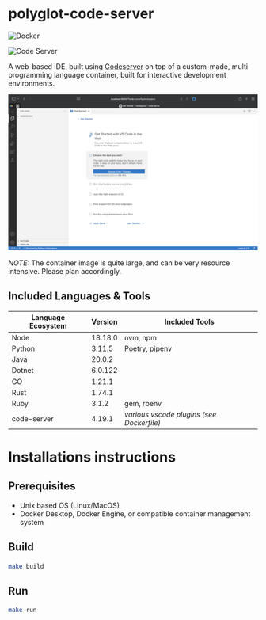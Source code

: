 # polyglot-code-server

![Docker](https://github.com/jpwhite3/polyglot-code-server/workflows/Docker/badge.svg)

![Code Server](https://img.shields.io/badge/Powered%20By-coder%2Fcode--server-blue)

A web-based IDE, built using [Codeserver](https://github.com/coder/code-server) on top of a custom-made, multi programming language container, built for interactive development environments.

![Screen shot](https://github.com/jpwhite3/polyglot-code-server/raw/main/images/screenshot.png)

_NOTE:_ The container image is quite large, and can be very resource intensive. Please plan accordingly.

## Included Languages & Tools

| Language Ecosystem | Version | Included Tools                            |
| ------------------ | ------- | ----------------------------------------- |
| Node               | 18.18.0 | nvm, npm                                  |
| Python             | 3.11.5  | Poetry, pipenv                            |
| Java               | 20.0.2  |                                           |
| Dotnet             | 6.0.122 |                                           |
| GO                 | 1.21.1  |                                           |
| Rust               | 1.74.1  |                                           |
| Ruby               | 3.1.2   | gem, rbenv                                |
| code-server        | 4.19.1  | _various vscode plugins (see Dockerfile)_ |

# Installations instructions

## Prerequisites

- Unix based OS (Linux/MacOS)
- Docker Desktop, Docker Engine, or compatible container management system

## Build

```bash
make build
```

## Run

```bash
make run
```
